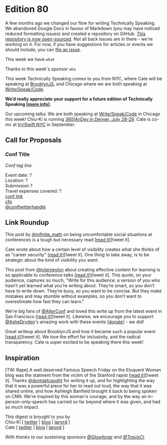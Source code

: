 # Edition 80

A few months ago we changed our flow for writing Technically Speaking. We abandoned Google Docs in favour of Markdown (you may have noticed reduced formatting issues) and created a repository on GitHub. [This repository is now open-sourced](https://github.com/catehstn/technically-speaking). Not all back issues are in there - we're working on it. For now, if you have suggestions for articles or events we should include, you can [file an issue](https://github.com/catehstn/technically-speaking/issues/new). 

This week we have `what`

Thanks to this week's sponsor `who`

This week Technically Speaking comes to you from NYC, where Cate will be speaking at [BrooklynJS](http://brooklynjs.com/), and Chicago where we are both speaking at [Write/Speak/Code](http://www.writespeakcode.com).

**We’d really appreciate your support for a future edition of Technically Speaking [[more info](http://www.techspeak.email/sponsorship/)].**  

Our upcoming talks: We are both speaking at [Write/Speak/Code](http://www.writespeakcode.com) in Chicago this week! Chiu-Ki is running [360|AnDev in Denver, July 28-29](http://360andev.com/). Cate is co-mc at [try!Swift NYC](http://www.tryswiftnyc.com/) in September.

## Call for Proposals

### Conf Title  
*Conf tag line* 
 
Event date: ?  
Location: ?  
Submission ?  
Travel expenses covered: ?  
[conf link](?)  
[cfp](?)  
[@conftwitterhandle](?)



## Link Roundup

This post by [@infinite_math](http://twitter.com/infinite_math) on being uncomfortable social situations at conferences is a tough but necessary read [[read it](https://medium.com/@lizzerdrix/being-comfortable-enough-to-talk-15a6eb105ab9#.benawbg5z)][tweet it].  

Cate wrote about how a certain level of visibility creates what she thinks of as "career security" [[read it](http://www.catehuston.com/blog/2016/06/02/job-vs-career-stability/)][tweet it]. One thing to take away, is to be strategic about the kind of visibility you *want*.

This post from [@tylerneylon](http://twitter.com/tylerneylon) about creating effective content for learning is so applicable to conference talks [[read it](https://medium.com/@tylerneylon/sharing-what-you-know-900a7ea1299f#.v0s3n9kqv)][tweet it]. This quote, on your audience, captures so much, "Write for this audience: a version of you who hasn’t yet learned what you’re writing about. They’re smart, so you don’t have to write down. They’re busy, so you want to be concise. But they make mistakes and may stumble without examples, so you don’t want to overestimate how fast they can learn."

We're big fans of [@AlterConf](http://twitter.com/alterconf) and loved this write up from the latest event in San Francisco [[read it](https://recompilermag.com/2016/06/10/why-i-love-alterconf-the-san-francisco-edition/)][tweet it]. Likewise, we encourage you to support [@AsheDryden](http://twitter.com/ashedryden)'s amazing work with these events [[donate](http://www.alterconf.com/donate)] - we did!

Great writeup about BrooklynJS and how it became such a popular event [[read it](http://www.bkmag.com/2016/06/10/brooklyn-javascript-became-heart-boroughs-tech-scene/)][tweet it]. We love the effort for inclusivity, and the radical transparency. Cate is super excited to be speaking there this week!


## Inspiration

[TW: Rape] A well deserved Famous Speech Friday on the Eloquent Woman blog was the statment from the victim of the Stanford rapist [[read it](http://eloquentwoman.blogspot.com.co/2016/06/famous-speech-friday-stanford-rape.html)][tweet it]. Thanks [@dontgetcaught](http://twitter.com/dontgetcaught) for writing it up, and for highlighting the way that it was a powerful piece for her to read out loud, the way that it was shared online, and how Ashleigh Banfield brought it back to being spoken on CNN. We're inspired by this woman's courage, and by the way an in-person-only-speech has carried so  far beyond where it was given, and had so much impact.   
  
  
This digest is brought to you by  
Chiu-Ki [ [twitter](https://twitter.com/chiuki) | [blog](http://blog.sqisland.com/) | [lanyrd](http://lanyrd.com/profile/chiuki/) ]  
Cate [ [twitter](https://twitter.com/catehstn) | [blog](http://www.catehuston.com/blog/) | [lanyrd](http://lanyrd.com/profile/catehstn/) ]

*With thanks to our sustaining sponsors [@Glowforge](http://twitter.com/glowforge) and [@TravisCI](http://twitter.com/travisci).*
